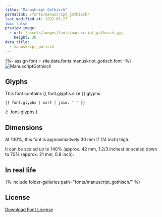 ```yaml
---
title: "Manuskript Gothisch"
permalink: /fonts/manuscript_gothisch/
last_modified_at: 2022-05-27
toc: false
preview_image:
  - url: /assets/images/fonts/manuscript_gothisch.jpg
    height: 30
data_title:
  - manuskript_gotisch
---
```

{%- assign font = site.data.fonts.manuskript_gotisch.font -%}
![ManuscriptGothisch](/assets/images/fonts/manuscript_gothisch.jpg)

## Glyphs

This font contains  {{ font.glyphs.size }} glyphs:

```
{{ font.glyphs | sort | join: ' ' }}
```
{: .font-glyphs }

## Dimensions

At 100%, this font is approximatively 30 mm (1 1/4 inch) high.

It can be scaled up to 140% (approx. 42 mm, 1 2/3  inches) or scaled down to  70% (approx.  21 mm, 0.8 inch).

## In real life

{% include folder-galleries path="fonts/manuscript_gothisch/" %}

## License

[Download Font License](https://github.com/inkstitch/inkstitch/tree/main/fonts/manuskript_gotisch/LICENSE)
